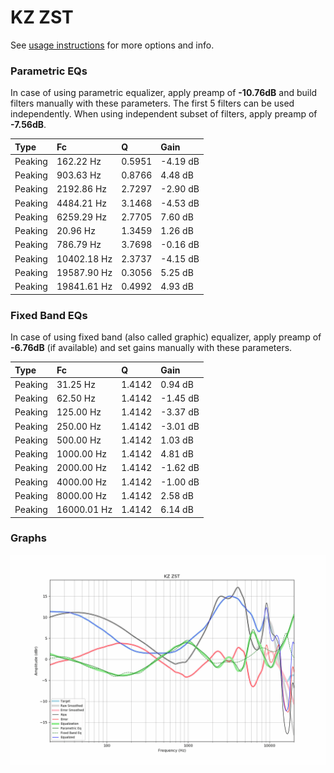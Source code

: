 # KZ ZST
See [usage instructions](https://github.com/jaakkopasanen/AutoEq#usage) for more options and info.

### Parametric EQs
In case of using parametric equalizer, apply preamp of **-10.76dB** and build filters manually
with these parameters. The first 5 filters can be used independently.
When using independent subset of filters, apply preamp of **-7.56dB**.

| Type    | Fc          |      Q | Gain     |
|:--------|:------------|:-------|:---------|
| Peaking | 162.22 Hz   | 0.5951 | -4.19 dB |
| Peaking | 903.63 Hz   | 0.8766 | 4.48 dB  |
| Peaking | 2192.86 Hz  | 2.7297 | -2.90 dB |
| Peaking | 4484.21 Hz  | 3.1468 | -4.53 dB |
| Peaking | 6259.29 Hz  | 2.7705 | 7.60 dB  |
| Peaking | 20.96 Hz    | 1.3459 | 1.26 dB  |
| Peaking | 786.79 Hz   | 3.7698 | -0.16 dB |
| Peaking | 10402.18 Hz | 2.3737 | -4.15 dB |
| Peaking | 19587.90 Hz | 0.3056 | 5.25 dB  |
| Peaking | 19841.61 Hz | 0.4992 | 4.93 dB  |

### Fixed Band EQs
In case of using fixed band (also called graphic) equalizer, apply preamp of **-6.76dB**
(if available) and set gains manually with these parameters.

| Type    | Fc          |      Q | Gain     |
|:--------|:------------|:-------|:---------|
| Peaking | 31.25 Hz    | 1.4142 | 0.94 dB  |
| Peaking | 62.50 Hz    | 1.4142 | -1.45 dB |
| Peaking | 125.00 Hz   | 1.4142 | -3.37 dB |
| Peaking | 250.00 Hz   | 1.4142 | -3.01 dB |
| Peaking | 500.00 Hz   | 1.4142 | 1.03 dB  |
| Peaking | 1000.00 Hz  | 1.4142 | 4.81 dB  |
| Peaking | 2000.00 Hz  | 1.4142 | -1.62 dB |
| Peaking | 4000.00 Hz  | 1.4142 | -1.00 dB |
| Peaking | 8000.00 Hz  | 1.4142 | 2.58 dB  |
| Peaking | 16000.01 Hz | 1.4142 | 6.14 dB  |

### Graphs
![](./KZ%20ZST.png)